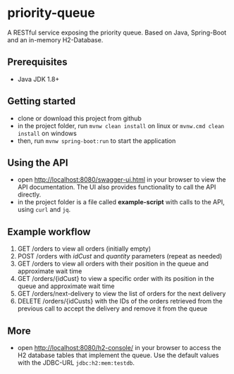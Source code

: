 # priority-queue

A RESTful service exposing the priority queue. Based on Java, Spring-Boot and an in-memory H2-Database.

## Prerequisites
* Java JDK 1.8+

## Getting started
* clone or download this project from github
* in the project folder, run `mvnw clean install` on linux or `mvnw.cmd clean install` on windows
* then, run `mvnw spring-boot:run` to start the application

## Using the API
* open <http://localhost:8080/swagger-ui.html> in your browser to view the API documentation. 
The UI also provides functionality to call the API directly.
* in the project folder is a file called **example-script** with calls to the API, using `curl` and `jq`.

## Example workflow
1. GET /orders to view all orders (initially empty)
2. POST /orders with *idCust* and *quantity* parameters (repeat as needed)
3. GET /orders to view all orders with their position in the queue and approximate wait time
4. GET /orders/{idCust} to view a specific order with its position in the queue and approximate wait time
5. GET /orders/next-delivery to view the list of orders for the next delivery
6. DELETE /orders/{idCusts} with the IDs of the orders retrieved from the previous call to accept the delivery and remove it from the queue

## More
* open <http://localhost:8080/h2-console/> in your browser to access the H2 database tables that implement the queue.
Use the default values with the JDBC-URL `jdbc:h2:mem:testdb`.
